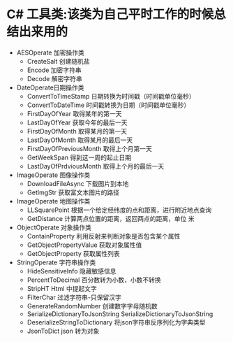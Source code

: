 # C# 工具类:该类为自己平时工作的时候总结出来用的

- AESOperate 加密操作类
    * CreateSalt 创建随机盐
    * Encode 加密字符串
    * Decode 解密字符串
- DateOperate日期操作类
    * ConvertToTimeStamp 日期转换为时间戳（时间戳单位毫秒）
    * ConvertToDateTime 时间戳转换为日期（时间戳单位毫秒）
    * FirstDayOfYear 取得某年的第一天
    * LastDayOfYear 获取今年的最后一天
    * FirstDayOfMonth 取得某月的第一天
    * LastDayOfMonth 取得某月的最后一天
    * FirstDayOfPreviousMonth 取得上个月第一天
    * GetWeekSpan 得到这一周的起止日期
    * LastDayOfPrdviousMonth 取得上个月的最后一天
- ImageOperate 图像操作类
    * DownloadFileAsync 下载图片到本地
    * GetImgStr 获取富文本图片的路径
- ImageOperate 地图操作类
    * LLSquarePoint 根据一个给定经纬度的点和距离，进行附近地点查询
    * GetDistance 计算两点位置的距离，返回两点的距离，单位 米
- ObjectOperate 对象操作类
    * ContainProperty 利用反射来判断对象是否包含某个属性
    * GetObjectPropertyValue 获取对象属性值
    * GetObjectProperty 获取属性列表
- StringOperate 字符串操作类
    * HideSensitiveInfo 隐藏敏感信息
    * PercentToDecimal 百分数转为小数，小数不转换
    * StripHT Html 中提起文字
    * FilterChar 过滤字符串-只保留汉字
    * GenerateRandomNumber 创建数字字母随机数
    * SerializeDictionaryToJsonString SerializeDictionaryToJsonString
    * DeserializeStringToDictionary 将json字符串反序列化为字典类型
    * JsonToDict json 转为对象